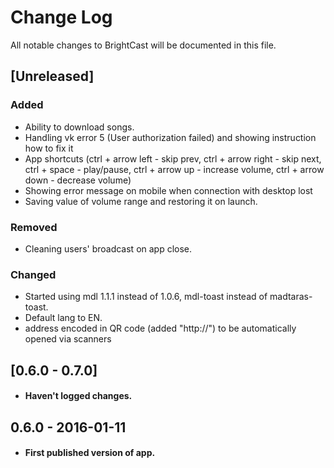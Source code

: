 # Change Log
All notable changes to BrightCast will be documented in this file.

## [Unreleased]
### Added
- Ability to download songs.
- Handling vk error 5 (User authorization failed) and showing instruction how to fix it
- App shortcuts (ctrl + arrow left - skip prev, ctrl + arrow right - skip next, ctrl + space - play/pause, ctrl + arrow up - increase volume, ctrl + arrow down - decrease volume)
- Showing error message on mobile when connection with desktop lost
- Saving value of volume range and restoring it on launch.

### Removed
- Cleaning users' broadcast on app close.

### Changed
- Started using mdl 1.1.1 instead of 1.0.6, mdl-toast instead of madtaras-toast.
- Default lang to EN.
- address encoded in QR code (added "http://") to be automatically opened via scanners

## [0.6.0 - 0.7.0]
- #### Haven't logged changes.

## 0.6.0 - 2016-01-11
- #### First published version of app.